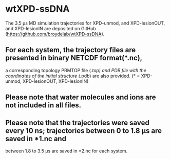 # wtXPD-ssDNA
The 3.5 µs MD simulation trajectories for XPD-unmod, and XPD-lesionOUT, and XPD-lesionIN are
deposited on GitHub (https://github.com/broydelab/wtXPD-ssDNA). 

## For each system, the trajectory files are presented in binary NETCDF format(*.nc), 
a corresponding topology PRMTOP file (*.top) and PDB file with the coordinates of the initial structure (*.pdb)
are also provided. (* = XPD-unmod, XPD-lesionOUT, XPD-lesionIN)

## Please note that water molecules and ions are not included in all files. 
## Please note that the trajectories were saved every 10 ns; trajectories between 0 to 1.8 µs are saved in *1.nc and 
between 1.8 to 3.5 µs are saved in *2.nc for each system. 
